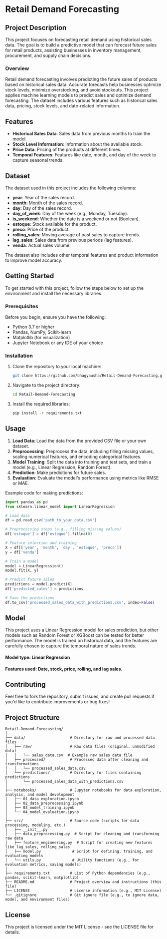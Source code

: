 # Retail Demand Forecasting

## Project Description

This project focuses on forecasting retail demand using historical sales data. The goal is to build a predictive model that can forecast future sales for retail products, assisting businesses in inventory management, procurement, and supply chain decisions.

### Overview

Retail demand forecasting involves predicting the future sales of products based on historical sales data. Accurate forecasts help businesses optimize stock levels, minimize overstocking, and avoid stockouts. This project applies machine learning models to predict sales and optimize demand forecasting. The dataset includes various features such as historical sales data, pricing, stock levels, and date-related information.

## Features

- **Historical Sales Data**: Sales data from previous months to train the model.
- **Stock Level Information**: Information about the available stock.
- **Price Data**: Pricing of the products at different times.
- **Temporal Features**: Features like date, month, and day of the week to capture seasonal trends.

## Dataset

The dataset used in this project includes the following columns:

- **year**: Year of the sales record.
- **month**: Month of the sales record.
- **day**: Day of the sales record.
- **day_of_week**: Day of the week (e.g., Monday, Tuesday).
- **is_weekend**: Whether the date is a weekend or not (Boolean).
- **estoque**: Stock available for the product.
- **preco**: Price of the product.
- **rolling_sales**: Moving average of past sales to capture trends.
- **lag_sales**: Sales data from previous periods (lag features).
- **venda**: Actual sales volume.

The dataset also includes other temporal features and product information to improve model accuracy.

## Getting Started

To get started with this project, follow the steps below to set up the environment and install the necessary libraries.

### Prerequisites

Before you begin, ensure you have the following:

- Python 3.7 or higher
- Pandas, NumPy, Scikit-learn
- Matplotlib (for visualization)
- Jupyter Notebook or any IDE of your choice

### Installation

1. Clone the repository to your local machine:
    ```bash
    git clone https://github.com/bhagyausha/Retail-Demand-Forecasting.git
    ```

2. Navigate to the project directory:
    ```bash
    cd Retail-Demand-Forecasting
    ```

3. Install the required libraries:
    ```bash
    pip install -r requirements.txt
    ```

## Usage

1. **Load Data**: Load the data from the provided CSV file or your own dataset.
2. **Preprocessing**: Preprocess the data, including filling missing values, scaling numerical features, and encoding categorical features.
3. **Model Training**: Split the data into training and test sets, and train a model (e.g., Linear Regression, Random Forest).
4. **Prediction**: Make predictions for future sales.
5. **Evaluation**: Evaluate the model's performance using metrics like RMSE or MAE.

Example code for making predictions:

```python
import pandas as pd
from sklearn.linear_model import LinearRegression

# Load data
df = pd.read_csv('path_to_your_data.csv')

# Preprocessing steps (e.g., filling missing values)
df['estoque'] = df['estoque'].fillna(0)

# Feature selection and training
X = df[['year', 'month', 'day', 'estoque', 'preco']]
y = df['venda']

# Train a model
model = LinearRegression()
model.fit(X, y)

# Predict future sales
predictions = model.predict(X)
df['predicted_sales'] = predictions

# Save the predictions
df.to_csv('processed_sales_data_with_predictions.csv', index=False)

```

## Model
This project uses a Linear Regression model for sales prediction, but other models such as Random Forest or XGBoost can be tested for better performance. 
The model is trained on historical data, and the features are carefully chosen to capture the temporal nature of sales trends.
  #### Model type: Linear Regression
  #### Features used: Date, stock, price, rolling, and lag sales.

## Contributing
Feel free to fork the repository, submit issues, and create pull requests if you'd like to contribute improvements or bug fixes!

## Project Structure
```
Retail-Demand-Forecasting/
│
├── data/                    # Directory for raw and processed data files
│   ├── raw/                 # Raw data files (original, unmodified data)
│   │   └── sales_data.csv  # Example raw sales data file
│   ├── processed/           # Processed data after cleaning and transformations
│   │   └── processed_sales_data.csv
│   └── predictions/         # Directory for files containing predictions
│       └── processed_sales_data_with_predictions.csv
│
├── notebooks/               # Jupyter notebooks for data exploration, analysis, and model development
│   ├── 01_data_exploration.ipynb
│   ├── 02_data_preprocessing.ipynb
│   ├── 03_model_training.ipynb
│   └── 04_model_evaluation.ipynb
│
├── src/                     # Source code (scripts for data processing, modeling, etc.)
│   ├── __init__.py
│   ├── data_preprocessing.py  # Script for cleaning and transforming raw data
│   ├── feature_engineering.py  # Script for creating new features like lag_sales, rolling_sales
│   ├── model.py              # Script for defining, training, and evaluating models
│   └── utils.py              # Utility functions (e.g., for evaluation metrics, saving models)
│
├── requirements.txt         # List of Python dependencies (e.g., pandas, scikit-learn, matplotlib)
├── README.md                # Project overview and instructions (this file)
├── LICENSE                  # License information (e.g., MIT License)
└── .gitignore               # Git ignore file (e.g., to ignore data, model, and environment files)
```

## License
This project is licensed under the MIT License - see the LICENSE file for details.
